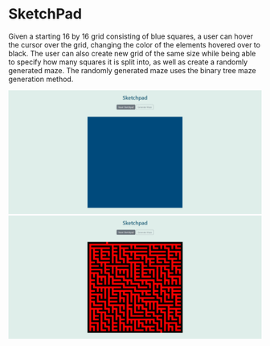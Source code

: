 # SketchPad

Given a starting 16 by 16 grid consisting of blue squares, a user can hover the cursor over the grid, changing the color of the elements hovered over to black. 
The user can also create new grid of the same size while being able to specify how many squares it is split into, as well as create a randomly generated maze. The 
randomly generated maze uses the binary tree maze generation method.

![alt text](https://raw.githubusercontent.com/aleb88/SketchPad/main/preview.png)
![alt text](https://raw.githubusercontent.com/aleb88/SketchPad/main/preview2.png)